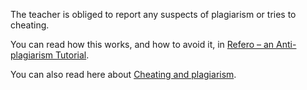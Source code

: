 <!--
Plagiarism
-------------------------
-->

The teacher is obliged to report any suspects of plagiarism or tries to cheating.

You can read how this works, and how to avoid it, in [Refero – an Anti-plagiarism Tutorial](https://refero.lnu.se/english/).

You can also read here about [Cheating and plagiarism](https://linnestudenterna.se/cheating/).
